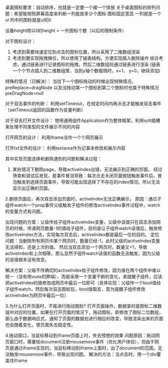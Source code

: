 桌面图标要求：自动排序，也就是一定要一个接一个排放
关于桌面图标的排列问题：希望能按照屏幕高度来判断一列能放多少个图标
图标固定宽高
一列就是一个ul  列中的图标就是ul的li

设备height除以li的height = 一列图标个数（以后的限制条件）


对于图标设计：
1. 考虑到需要快速定位到点击的图标位置，所以采用了二维数组渲染
2. 考虑到要实现拖拽换位，所以使用了链表结构，方便实现插入删除操作
综合考虑，通过链表进行记录图标的拖拽，然后二维数组则通过链表进行渲染
(链表一个个节点插入到二维数组里，当到y轴个数极限时，x+1， y=0，继续添加)

特殊的情况（已解决）：
当往下一个图标拖动的时候出现特殊情况，preReplace=dragNode
以及当拖动第一个图标到第二个图标时也属于特殊情况 preDragNode=null

对于双击事件的判断：
利用setTimeout，在规定时间内再点击才能触发双击事件（setTimeout返回的函数作为变量判断）

对于双击打开文件设计：
使用通用组件Application作为整体框架，利用solt插槽来处理不同类型的文件展示不同的内容

打开网页的设计：
利用iframe当作一个个网页展示

打开txt文件的设计：
利用textarea作为记事本修改和展示内容

其中实现页面选择和删除遇到的问题和解决过程：
1. 某些情况下删除page，导致activeIndex出错，无法展示到正确的页面。
经过筛查和调试后发现，是事件冒泡导致：每次点击关闭页面按钮触发事件后，冒泡触发到选择页面事件，导致可能出现选择了不存在的index情况。所以无法显示出正确的页面。
  
2.删除页面后，再次双击添加页面时，activeIndex无法正确展示。
原因：通过子组件watch一个prop事件父级触发子组件的修改activeIndex事件过程中，watch的变量方式有问题。

出现问题的方案：父级传给子组件activeIndex变量，父级中该值只在双击添加网页的时候，传递网页数量-1的值给子组件，目的是让子组件watch该值后，触发修改activeIndex方法，实现每次双击后，activeIndex都是最后一位的目的。
定位问题：当删除所有网页中某个网页时，数量已经-1，此时父级的activeIndex变量无法得知，还是上次的值。
然后当双击添加一个网页时，数量又+1，导致activeIndex和上次相等，那么显然子组件watch该值的函数无法触发，因为父级的该值根本没有改变。

解决方案：父级不传确切的activeIndex给子组件修改，因为值在两个组件中难以统一（没有用vuex的弊端），而是采用一个变量不断的变化，来提醒子组件，应该把activeIndex的值修改成网页中最后一位即可（具体实现：父级传一个bool值给子组件watch，然后每次双击图标后，bool值取反，意为提醒子组件修改activeIndex为网页中最后一位）


3.为什么打开页面时，不能进行拖动图标?
打开页面操作，数据拿的是图标二维数组中对应的位置，如果在打开页面的情况下，拖动图标，即修改了图标二位数组，那么由于数据响应式，通知了页面的数据也进行相应的改变，导致渲染出来的页面也会随着变化，使页面失去稳定性。


4.拖动窗口，当鼠标移动到iframe页面上时，失去预想的效果
问题原因：拖动网页窗口时，需要给document注册mousemove事件（优化用户体验），但由于网页是通过iframe实现的，当鼠标移动到iframe上面时，出了document的范围，无法触发mousemove事件，导致出现问题。
解决的方法：当点击时，用一个div覆盖住iframe



